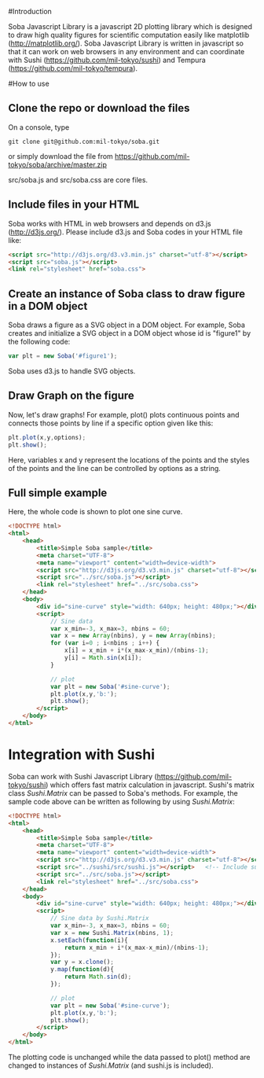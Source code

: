 #Introduction

Soba Javascript Library is a javascript 2D plotting library which is designed to draw high quality figures for scientific computation easily like matplotlib (http://matplotlib.org/).
Soba Javascript Library is written in javascript so that it can work on web browsers in any environment and can coordinate with Sushi (https://github.com/mil-tokyo/sushi) and Tempura (https://github.com/mil-tokyo/tempura).

#How to use
## Clone the repo or download the files
On a console, type
```
git clone git@github.com:mil-tokyo/soba.git
```
or simply download the file from 
https://github.com/mil-tokyo/soba/archive/master.zip

src/soba.js and src/soba.css are core files.

## Include files in your HTML
Soba works with HTML in web browsers and depends on d3.js (http://d3js.org/).
Please include d3.js and Soba codes in your HTML file like:

```HTML
<script src="http://d3js.org/d3.v3.min.js" charset="utf-8"></script>
<script src="soba.js"></script>
<link rel="stylesheet" href="soba.css">
```

## Create an instance of Soba class to draw figure in a DOM object
Soba draws a figure as a SVG object in a DOM object.
For example, Soba creates and initialize a SVG object in a DOM object whose id is "figure1" by the following code:

```javascript
var plt = new Soba('#figure1');
```

Soba uses d3.js to handle SVG objects.

## Draw Graph on the figure
Now, let's draw graphs!
For example, plot() plots continuous points and connects those points by line if a specific option given like this:
```javascript
plt.plot(x,y,options);
plt.show();
```
Here, variables x and y represent the locations of the points and the styles of the points and the line can be controlled by options as a string.

## Full simple example
Here, the whole code is shown to plot one sine curve.
```HTML
<!DOCTYPE html>
<html>
    <head>
        <title>Simple Soba sample</title>
        <meta charset="UTF-8">
        <meta name="viewport" content="width=device-width">
        <script src="http://d3js.org/d3.v3.min.js" charset="utf-8"></script>
        <script src="../src/soba.js"></script>
        <link rel="stylesheet" href="../src/soba.css">
    </head>
    <body>
        <div id="sine-curve" style="width: 640px; height: 480px;"></div>
        <script>
            // Sine data
            var x_min=-3, x_max=3, nbins = 60;
            var x = new Array(nbins), y = new Array(nbins);
            for (var i=0 ; i<nbins ; i++) {
                x[i] = x_min + i*(x_max-x_min)/(nbins-1);
                y[i] = Math.sin(x[i]);
            }

            // plot
            var plt = new Soba('#sine-curve');
            plt.plot(x,y,'b:');
            plt.show();
        </script>
    </body>
</html>
```

# Integration with Sushi
Soba can work with Sushi Javascript Library (https://github.com/mil-tokyo/sushi) which offers fast matrix calculation in javascript.
Sushi's matrix class *Sushi.Matrix* can be passed to Soba's methods.
For example, the sample code above can be written as following by using *Sushi.Matrix*:
```HTML
<!DOCTYPE html>
<html>
    <head>
        <title>Simple Soba sample</title>
        <meta charset="UTF-8">
        <meta name="viewport" content="width=device-width">
        <script src="http://d3js.org/d3.v3.min.js" charset="utf-8"></script>
        <script src="../sushi/src/sushi.js"></script>   <!-- Include sushi.js -->
        <script src="../src/soba.js"></script>
        <link rel="stylesheet" href="../src/soba.css">
    </head>
    <body>
        <div id="sine-curve" style="width: 640px; height: 480px;"></div>
        <script>
            // Sine data by Sushi.Matrix
            var x_min=-3, x_max=3, nbins = 60;
            var x = new Sushi.Matrix(nbins, 1);
            x.setEach(function(i){
                return x_min + i*(x_max-x_min)/(nbins-1);
            });
            var y = x.clone();
            y.map(function(d){
                return Math.sin(d);
            });

            // plot
            var plt = new Soba('#sine-curve');
            plt.plot(x,y,'b:');
            plt.show();
        </script>
    </body>
</html>
```
The plotting code is unchanged while the data passed to plot() method are changed to instances of *Sushi.Matrix* (and sushi.js is included).
